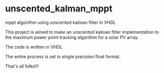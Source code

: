 unscented_kalman_mppt
=====================

mppt algorithm using unscented kalman filter in VHDL

This project is aimed to make an unscented kalman filter implementation to the maximum power point tracking algorithm for a solar PV array.

The code is written in VHDL

The entire process is set in single precision float format.

That's all folks!!!
